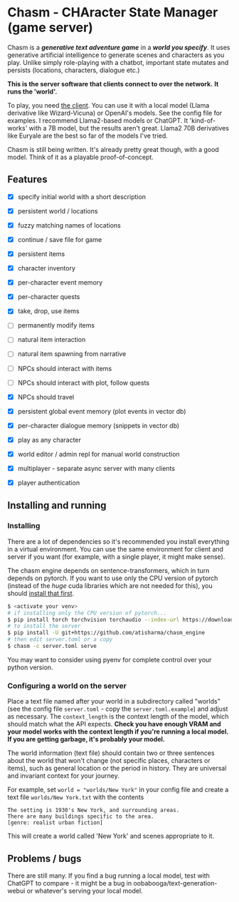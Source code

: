 # Chasm - CHAracter State Manager (game server)

Chasm is a ***generative text adventure game*** in a ***world you
specify***. It uses generative artificial intelligence to generate
scenes and characters as you play. Unlike simply role-playing with a
chatbot, important state mutates and persists (locations, characters,
dialogue etc.)

**This is the server software that clients connect to over the network.**
**It runs the 'world'.**

To play, you need [the client](https://github.com/atisharma/chasm). You can use it with a local model
(Llama derivative like Wizard-Vicuna) or OpenAI's models. See the
config file for examples. I recommend Llama2-based models or ChatGPT.
It 'kind-of-works' with a 7B model, but the results aren't great.
Llama2 70B derivatives like Euryale are the best so far of the models
I've tried.

Chasm is still being written. It's already pretty great though,
with a good model. Think of it as a playable proof-of-concept.


## Features

* [x] specify initial world with a short description
* [x] persistent world / locations
* [x] fuzzy matching names of locations
* [x] continue / save file for game
* [x] persistent items
* [x] character inventory
* [x] per-character event memory
* [x] per-character quests
* [x] take, drop, use items
* [ ] permanently modify items
* [ ] natural item interaction
* [ ] natural item spawning from narrative
* [ ] NPCs should interact with items
* [ ] NPCs should interact with plot, follow quests
* [x] NPCs should travel
* [x] persistent global event memory (plot events in vector db)
* [x] per-character dialogue memory (snippets in vector db)
* [x] play as any character
* [x] world editor / admin repl for manual world construction
* [x] multiplayer - separate async server with many clients
* [x] player authentication


## Installing and running

### Installing

There are a lot of dependencies so it's recommended you install everything in a
virtual environment. You can use the same environment for client and server if
you want (for example, with a single player, it might make sense).

The chasm engine depends on sentence-transformers, which in turn
depends on pytorch. If you want to use only the CPU version of
pytorch (instead of the *huge* cuda libraries which are not needed for
this), you should [install that first](https://pytorch.org/get-started/locally/).

```bash
$ <activate your venv>
# if installing only the CPU version of pytorch...
$ pip install torch torchvision torchaudio --index-url https://download.pytorch.org/whl/cpu
# to install the server
$ pip install -U git+https://github.com/atisharma/chasm_engine
# then edit server.toml or a copy
$ chasm -c server.toml serve
```

You may want to consider using pyenv for complete control over your python
version.


### Configuring a world on the server

Place a text file named after your world in a subdirectory called
"worlds" (see the config file `server.toml` - copy the
`server.toml.example`) and adjust as necessary. The `context_length`
is the context length of the model, which should match what the API
expects. **Check you have enough VRAM and your model works with the
context length if you're running a local model. If you are getting
garbage, it's probably your model.**

The world information (text file) should contain two or three
sentences about the world that won't change (not specific places,
characters or items), such as general location or the period in
history. They are universal and invariant context for your journey.

For example, set `world = "worlds/New York"` in your config file
and create a text file `worlds/New York.txt` with the contents
```
The setting is 1930's New York, and surrounding areas.
There are many buildings specific to the area.
[genre: realist urban fiction]
```
This will create a world called 'New York' and scenes appropriate to it.


## Problems / bugs

There are still many. If you find a bug running a local model, test
with ChatGPT to compare - it might be a bug in
oobabooga/text-generation-webui or whatever's serving your local
model.
